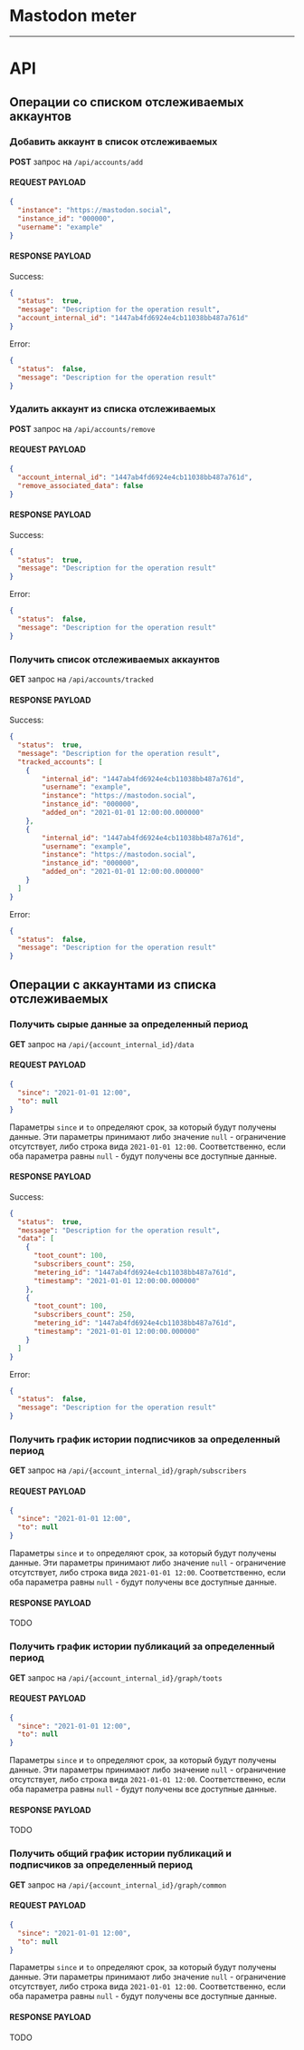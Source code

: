 # Mastodon meter

---

# API

## Операции со списком отслеживаемых аккаунтов

### Добавить аккаунт в список отслеживаемых
**POST** запрос на `/api/accounts/add`

#### REQUEST PAYLOAD
```json
{
  "instance": "https://mastodon.social",
  "instance_id": "000000",
  "username": "example"
}
```

#### RESPONSE PAYLOAD
Success:
```json
{
  "status":  true,
  "message": "Description for the operation result",
  "account_internal_id": "1447ab4fd6924e4cb11038bb487a761d"
}
```

Error:
```json
{
  "status":  false,
  "message": "Description for the operation result"
}
```


### Удалить аккаунт из списка отслеживаемых
**POST** запрос на `/api/accounts/remove`

#### REQUEST PAYLOAD
```json
{
  "account_internal_id": "1447ab4fd6924e4cb11038bb487a761d",
  "remove_associated_data": false
}
```

#### RESPONSE PAYLOAD
Success:
```json
{
  "status":  true,
  "message": "Description for the operation result"
}
```

Error:
```json
{
  "status":  false,
  "message": "Description for the operation result"
}
```

### Получить список отслеживаемых аккаунтов
**GET** запрос на `/api/accounts/tracked`

#### RESPONSE PAYLOAD
Success:
```json
{
  "status":  true,
  "message": "Description for the operation result",
  "tracked_accounts": [
    {
        "internal_id": "1447ab4fd6924e4cb11038bb487a761d",
        "username": "example",
        "instance": "https://mastodon.social",
        "instance_id": "000000",
        "added_on": "2021-01-01 12:00:00.000000"
    },
    {
        "internal_id": "1447ab4fd6924e4cb11038bb487a761d",
        "username": "example",
        "instance": "https://mastodon.social",
        "instance_id": "000000",
        "added_on": "2021-01-01 12:00:00.000000"
    }
  ]
}
```

Error:
```json
{
  "status":  false,
  "message": "Description for the operation result"
}
```

## Операции с аккаунтами из списка отслеживаемых

### Получить сырые данные за определенный период
**GET** запрос на `/api/{account_internal_id}/data`
#### REQUEST PAYLOAD
```json
{
  "since": "2021-01-01 12:00",
  "to": null
}
```

Параметры `since` и `to` определяют срок, за который будут получены данные. Эти параметры принимают либо значение 
`null` - ограничение отсутствует, либо строка вида `2021-01-01 12:00`. Соответственно, если оба параметра равны 
`null` - будут получены все доступные данные.

#### RESPONSE PAYLOAD
Success:
```json
{
  "status":  true,
  "message": "Description for the operation result",
  "data": [
    {
      "toot_count": 100,
      "subscribers_count": 250,
      "metering_id": "1447ab4fd6924e4cb11038bb487a761d",
      "timestamp": "2021-01-01 12:00:00.000000"
    },
    {
      "toot_count": 100,
      "subscribers_count": 250,
      "metering_id": "1447ab4fd6924e4cb11038bb487a761d",
      "timestamp": "2021-01-01 12:00:00.000000"
    }
  ]
}
```

Error:
```json
{
  "status":  false,
  "message": "Description for the operation result"
}
```

### Получить график истории подписчиков за определенный период
**GET** запрос на `/api/{account_internal_id}/graph/subscribers`
#### REQUEST PAYLOAD
```json
{
  "since": "2021-01-01 12:00",
  "to": null
}
```

Параметры `since` и `to` определяют срок, за который будут получены данные. Эти параметры принимают либо значение 
`null` - ограничение отсутствует, либо строка вида `2021-01-01 12:00`. Соответственно, если оба параметра равны 
`null` - будут получены все доступные данные.

#### RESPONSE PAYLOAD
TODO

### Получить график истории публикаций за определенный период
**GET** запрос на `/api/{account_internal_id}/graph/toots`
#### REQUEST PAYLOAD
```json
{
  "since": "2021-01-01 12:00",
  "to": null
}
```

Параметры `since` и `to` определяют срок, за который будут получены данные. Эти параметры принимают либо значение 
`null` - ограничение отсутствует, либо строка вида `2021-01-01 12:00`. Соответственно, если оба параметра равны 
`null` - будут получены все доступные данные.

#### RESPONSE PAYLOAD
TODO

### Получить общий график истории публикаций и подписчиков за определенный период
**GET** запрос на `/api/{account_internal_id}/graph/common`
#### REQUEST PAYLOAD
```json
{
  "since": "2021-01-01 12:00",
  "to": null
}
```

Параметры `since` и `to` определяют срок, за который будут получены данные. Эти параметры принимают либо значение 
`null` - ограничение отсутствует, либо строка вида `2021-01-01 12:00`. Соответственно, если оба параметра равны 
`null` - будут получены все доступные данные.

#### RESPONSE PAYLOAD
TODO
